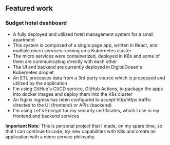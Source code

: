 ## Featured work

### Budget hotel dashboard

* A fully deployed and utilized hotel management system for a small apartment
* This system is composed of a single page app, written in React, and multiple micro services running on a Kubernetes cluster
* The micro services were containerized, deployed in K8s and some of them are communicating directly with each other
* The UI and backend are currently deployed in DigitalOcean's Kubernetes droplet
* An ETL processes data from a 3rd party source which is processed and utilized by the application
* I'm using GitHub's CI/CD service, GitHub Actions, to package the apps into docker images and deploy them into the K8s cluster
* An Nginx ingress has been configured to accept http/https traffic directed to the UI (frontend) or APIs (backend)
* I'm using Let's Encrypt for my security certificates, which I use in my frontend and backend services

**Important Note**: This is personal project that I made, on my spare time, so that I can continue to code, try new capabilities with K8s and create an application with a micro service philosphy.


